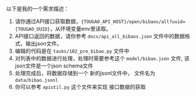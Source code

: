 以下是我的一个需求描述：

1. 请你通过API接口获取数据，`{TOUGAO_API_HOST}/open/bibaos/all?uuid={TOUGAO_UUID}`，从环境变量env里读取。
2. API接口返回的数据，请你参考 `docs/api_all_bibaos.json` 文件中的数据格式，输出json文件。
3. 编辑的代码是在 `tasks/102_pre_bibao.py` 文件中
4. 对列表中的数据进行处理，处理时需要参考这个 `model/bibao.json` 文件, 该json文件是一个json schema文件
5. 处理完成后，将数据存储到一个 新的jsonl文件中，
   文件名为 `data/bibao.jsonl`
6. 你可以参考 `apiutil.py` 这个文件来实现 接口数据的获取